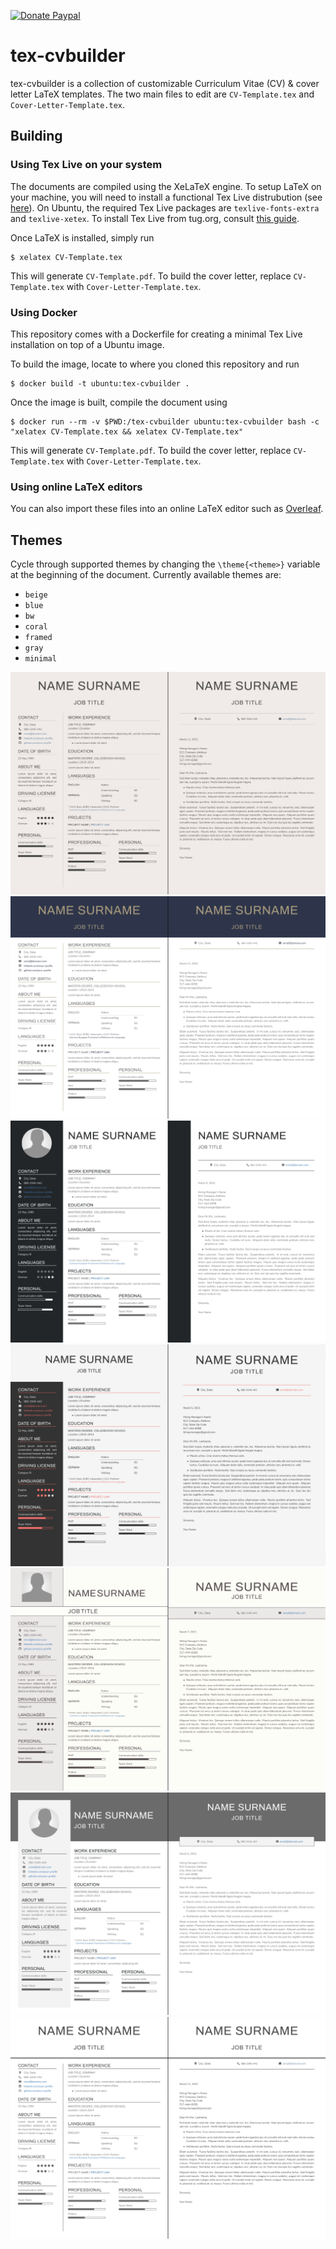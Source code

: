<a href="https://paypal.me/antkr10"><img src="https://img.shields.io/badge/donate-paypal-00457c.svg?logo=paypal&style=flat-square" alt="Donate Paypal"></a>

# tex-cvbuilder
tex-cvbuilder is a collection of customizable Curriculum Vitae (CV) &amp; cover letter LaTeX templates. The two main files to edit are `CV-Template.tex` and `Cover-Letter-Template.tex`. 

## Building

### Using Tex Live on your system

The documents are compiled using the XeLaTeX engine. To setup LaTeX on your machine, you will need to install a functional Tex Live distrubution (see [here](https://www.latex-project.org/get/#tex-distributions)). On Ubuntu, the required Tex Live packages are `texlive-fonts-extra` and `texlive-xetex`. To install Tex Live from tug.org, consult [this guide](https://tug.org/texlive/).

Once LaTeX is installed, simply run

```
$ xelatex CV-Template.tex
```

This will generate `CV-Template.pdf`. To build the cover letter, replace `CV-Template.tex` with `Cover-Letter-Template.tex`.

### Using Docker

This repository comes with a Dockerfile for creating a minimal Tex Live installation on top of a Ubuntu image.

To build the image, locate to where you cloned this repository and run

```
$ docker build -t ubuntu:tex-cvbuilder .
```

Once the image is built, compile the document using

```
$ docker run --rm -v $PWD:/tex-cvbuilder ubuntu:tex-cvbuilder bash -c "xelatex CV-Template.tex && xelatex CV-Template.tex"
```

This will generate `CV-Template.pdf`. To build the cover letter, replace `CV-Template.tex` with `Cover-Letter-Template.tex`.

### Using online LaTeX editors

You can also import these files into an online LaTeX editor such as [Overleaf](https://www.overleaf.com/).

## Themes

Cycle through supported themes by changing the `\theme{<theme>}` variable at the beginning of the document. Currently available themes are:

* `beige`
* `blue`
* `bw`
* `coral`
* `framed`
* `gray`
* `minimal`

![beige](previews/beige.png)
![blue](previews/blue.png)
![bw](previews/bw.png)
![coral](previews/coral.png)
![framed](previews/framed.png)
![gray](previews/gray.png)
![minimal](previews/minimal.png)
